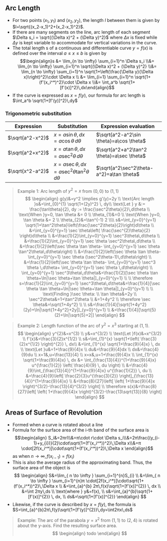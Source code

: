 ## Arc Length
- For two points $(x_1, y_1)$ and $(x_2, y_2)$, the length $l$ between them is given by $l=\sqrt{(x_2-x_1)^2+(x_2-x_1)^2}$.
- If there are many segments on the line, arc length of each segment $\Delta s_i = \sqrt{(\Delta x)^2 + (\Delta y)^2}$ where $\Delta x$ is fixed while $\Delta y$ is kept variable to accommodate for vertical variations in the curve.
- The total length s of a continuous and differentiable curve $y=f(x)$ is defined over the interval $a ≤ x ≤ b$ is given by
$$\begin{align}s &= \lim_{n \to \infty} \sum_{i=1}^n \Delta s_i \\&= \lim_{n \to \infty} \sum_{i=1}^n \sqrt{(\Delta x)^2 + (\Delta y)^2} \\&= \lim_{n \to \infty} \sum_{i=1}^n \sqrt{1+\left(\frac{\Delta y}{\Delta x}\right)^2}\cdot \Delta x \\ &= \lim_{i=1} \sum_{i=1}^n \sqrt{1+(f'(x_i^*)^2}\cdot \Delta x \\&= \int_a^b \sqrt{1+[f'(x)]^2}\,dx\end{align}$$
- If the curve is expressed as $x=f(y)$, our formula for arc length is $\int_a^b \sqrt{1+[f'(y)]^2}\,dy$
### Trigonometric substitution
| Expression       | Substitution                              | Expression evaluation             |
| ---------------- | ------------------------------------ | ------------------------------------------ |
| $\sqrt{a^2-x^2}$ | $x=a\sin \theta, dx=a\cos \theta\,d\theta$              | $\sqrt{a^2-a^2\sin \theta}=a\cos \theta$  |
| $\sqrt{a^2+x^2}$ | $x=a\tan \theta, dx=a\sec^2 \theta\,d\theta$            | $\sqrt{a^2+a^2\tan^2 \theta}=a\sec \theta$ |
| $\sqrt{x^2-a^2}$ | $x=a\sec \theta, dx=a\sec^2 \theta \tan^2\theta\,d\theta$ | $\sqrt{a^2\sec^2\theta-a^2}=a\tan \theta$  |
> Example 1: Arc length of $y^2=x$ from $(0,0)$ to $(1,1)$
> $$
\begin{align}
g(y)&=y^2 \implies g'(y)=2y \\
\text{Arc length }s&=\int_{0}^{1} \sqrt{1+(2y)^2} \, dy\\
\text{Let } y &:= \frac{\tan\theta}{2}, dy := \frac{\sec^2\theta}{2}\,d\theta \\
\text{When }y=0, \tan \theta &= 0 \\
\theta_{1}&=0 \\
\text{When }y=0, \tan \theta &= 2 \\
\theta_{2}&=\tan^{-1} 2 \\\\
s&=\int_{y=0}^{y=1} \sqrt{1+\tan^2\theta}\left(\frac{\sec^2\theta}{2}\right)d\theta \\
&=\int_{y=0}^{y=1} \sec \theta\left( \frac{\sec^{2}\theta}{2} \right)d\theta \\
&=\frac{1}{2}\int_{y=0}^{y=1} \sec^3\theta\,d\theta \\
&=\frac{1}{2}\int_{y=0}^{y=1} \sec \theta \sec^2\theta\,d\theta \\
&=\frac{1}{2}\left(\sec \theta \tan \theta- \int_{y=0}^{y=1} \sec \theta \tan^2\theta\,d\theta\right) \\
&=\frac{1}{2}\left(\sec \theta \tan \theta- \int_{y=0}^{y=1} \sec \theta (\sec^2\theta-1)\,d\theta\right) \\
&=\frac{1}{2}\left(\sec \theta \tan \theta- \int_{y=0}^{y=1} \sec^3 \theta \,d\theta+ \int_{y=0}^{y=1} \sec \theta \,d\theta\right) \\
\int_{y=0}^{y=1} \sec^3\theta\,d\theta&=\frac{1}{2}[\sec \theta \tan \theta+\ln|\sec \theta+\tan \theta|]_{y=0}^{y=1} \\
 \\
\therefore s=\frac{1}{2}\int_{y=0}^{y=1} \sec^3\theta\,d\theta&=\frac{1}{4}[\sec \theta \tan \theta+\ln|\sec \theta+\tan \theta|]_{y=0}^{y=1} \\ \\
\text{Finding }\sec \theta: \\
\tan \theta&=2y \\
\sec^2\theta&=1+\tan^2\theta \\
&=1+4y^2 \\
\therefore \sec \theta&=\sqrt{1+4y^2} \\ \\
s&=\frac{1}{4}[\sqrt{1+4y^2}(2y)+\ln|\sqrt{1+4y^2}+2y|]_{y=0}^{y=1} \\
&=\frac{1}{4}[\sqrt{5}(2)+\ln|\sqrt{5}+2|]
\end{align}
$$

> Example 2: Length function of the arc of $y^2=x^3$ starting at $(1,1)$.
> $$
\begin{align}
y^{2}&=x^{3} \\
y&=x^{3/2} \\
\text{Let }f(x)&=x^{3/2} \\
f'(x)&=\frac{3}{2}x^{1/2} \\
s&=\int_{1}^{x} \sqrt{1+\left( \frac{3}{2}x^{1/2} \right)^{2}} \, dx\\
&=\int_{1}^{x} \sqrt{1+\frac{9}{4}x} \, dx \\
\text{Let }u&=1+\frac{9}{4}x \\
du&=\frac{9}{4}dx \\
dx&=\frac{4}{9}du \\
x=1&,u=\frac{13}{4} \\
x=x&,u=1+\frac{9}{4}x \\
\int_{1}^{x} \sqrt{1+\frac{9}{4}x} \, dx &= \int_{\frac{13}{4}}^{1+\frac{9}{4}x} u^{\frac{1}{2}} \left( \frac{4}{9} \, du \right) \\
&=\frac{4}{9}\int_{\frac{13}{4}}^{1+\frac{9}{4}x} u^{\frac{1}{2}} \, du \\
&=\frac{4}{9}\left[ \frac{2}{3}u^{\frac{3}{2}} \right]_{\frac{13}{4}}^{1+\frac{9}{4}x} \\
&=\frac{8}{27}\left[ \left( 1+\frac{9}{4}x \right)^{3/2}-\frac{13}{4}^{3/2} \right] \\
\therefore s(x)&=\frac{8}{27}\left[ \left( 1+\frac{9}{4}x \right)^{3/2}-\frac{13\sqrt{13}}{8} \right]
\end{align}
$$
## Areas of Surface of Revolution
- Formed when a curve is rotated about a line
- Formula for the surface area of the i-th band of the surface area is $$\begin{align}
S_i&=2πrl\\&=π\cdot r\cdot \Delta s_i\\&=2π\frac{(y_{i-1}+y_{i})}{2}\cdot\sqrt{1+(f'(x_i^*))^2}\,\Delta x\\&=π \cdot[2f(x_i^*)]\cdot\sqrt{1+(f'(x_i^*))^2}\,\Delta x
\end{align}$$ as when $n \to \infty, f(x_{i-1})=f(x_{i})$
- This is also the average radius of the approximating band. Thus, the surface area of the object is $$
\begin{align}
S&=\lim_{ n \to \infty } \sum_{i=1}^{n}S_{i} \\
&=\lim_{ n \to \infty } \sum_{i=1}^{n}π \cdot[2f(x_i^*)]\cdot\sqrt{1+(f'(x_i^*))^2}\,\Delta x \\
&=\int_{a}^{b} 2π\,f(x)\sqrt{1+[f'(x)]^{2}} \, dx  \\
&=\int 2πy\,ds \\
\text{where } y&=f(x), \\
s&=\int_{a}^{b}\sqrt{1+[f'(x)]^{2}} \, dx, \\
ds&=\sqrt{1+[f'(x)]^{2}}
\end{align}
$$
- Likewise, if the curve is described by $x=f(y)$, the formula is $S=\int_{a}^{b}2π\,f(y)\sqrt{1+[f'(y)]^{2}}\,dy=\int2πx\,ds$

> Example: The arc of the parabola $y=x^2$ from $(1,1)$ to $(2,4)$ is rotated about the y-axis. Find the resulting surface area.
> $$
\begin{align}
todo
\end{align}
$$